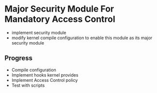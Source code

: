 # Major Security Module For Mandatory Access Control

- implement security module  
- modify kernel compile configuration to enable this module as its major security module  


## Progress  
- Compile configuration  
- Implement hooks kernel provides
- Implement Access Control policy  
- Test with scripts
